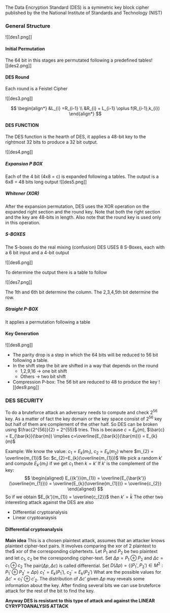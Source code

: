 The Data Encryption Standard (DES) is a symmetric key block cipher published by the the National Institute of Standards and  Technology (NIST)

### General Structure 
![[des1.png]]  

#### Initial Permutation

The 64 bit in this stages are permutated following a predefined tables![[des2.png]]

#### DES Round

Each round is a Feistel Cipher

![[des3.png]]

$$
\begin{align*}
&L_{i} =R_{i-1} \\
&R_{i} = L_{i-1} \oplus f(R_{i-1},k_{i})
\end{align*}
$$


#### DES FUNCTION

The DES function is the hearth of DES, it applies a 48-bit key to the rightmost 32 bits to produce a 32 bit output.

![[des4.png]]

##### Expansion P BOX
Each of the 4 bit (4x8 = c) is expanded following a tables. The output is a 6x8 = 48 bits long output 
![[des5.png]]
##### Whitener (XOR)
After the expansion permutation, DES uses the XOR operation on the expanded right section and the round key. Note that both the right section and the key are 48-bits in length. Also note that the round key is used only in this operation.
##### S-BOXES
The S-boxes do the real mixing (confusion)
DES USES 8 S-Boxes, each with a 6 bit input and a 4-bit output

![[des6.png]]

To determine the output there is a table to follow

![[des7.png]]

The 1th and 6th bit determine the column. The 2,3,4,5th bit determine the row.

##### Straight P-BOX
It applies a permutation following a table


#### Key Generation

![[des8.png]] 

- The parity drop is a step in which the 64 bits will be reduced to 56 bit following a table.
- In the shift step the bit are shifted in a way that depends on the round
	- 1,2,9,16 -> one bit shift
	- Others -> two bit shift
- Compression P-box: The 56 bit are reduced to 48 to produce the key ![[des9.png]]

### DES SECURITY

To do a bruteforce attack an adversary needs to compute and check $2^{56}$ key. As a matter of fact the key domain or the key space consist of $2^{56}$ key but half of them are complement of the other half. So DES can be broken using $\frac{2^{56}}{2} = 2^{55}$ tries.
This is because 
$c = E_{k}(m)$, $\bar{c} = E_{\bar{k}}(\bar{m}) \implies c=\overline{E_{\bar{k}}(\bar{m})} = E_{k}(m)$ 

Example:
We know the value:
$c_{1} = E_{k}(m_{1})$, $c_{2} = E_{k}(m_{2})$ where $m_{2} = \overline{m_{1}}$
So:
$c_{2}=E_{k}(\overline{m_{1}})$
We pick a random $k'$ and compute $E_{k'}(m_{1})$ if we get $c_{1}$ then $k = k'$
If $k'$ is the complement of the key:
$$
\begin{aligned}
E_{{k'}}(m_{1}) = \overline{E_{\bar{k'}}(\overline{m_{1}})} = \overline{E_{k}(\overline{m_{1}})} = \overline{c_{2}}
\end{aligned}
$$
So if we obtain $E_{k'}(m_{1}) = \overline{c_{2}}$ then $k' = \bar{k}$
The other two interesting attack against the DES are also
- Differential cryptoanalysis
- Linear cryptoanaysis
	
#### Differential cryptoanalysis

**Main idea**
This is a chosen plaintext attack, assumes that an attacker knows plaintext cipher-text pairs.
It involves comparing the xor of 2 plaintext to the$ xor of the corresponding ciphertexts.
Let $P_{1}$ and $P_{2}$ be two plaintext and let $c_{1}$, $c_{2}$ be the corresponding cipher-text.
Set $\Delta p =P_{1}\oplus P_{2}$ and $\Delta c=c_{1}\oplus c_{2}$
The pair$(\Delta p,\Delta c)$ is called differential. 
Set $D(\Delta p) =\{(P_{1}',P_{2}') \in M^2:P_{1}'\oplus P_{2}'= \Delta p\}$
$c_{1}' = E_{k}(P_{1}')$, $c_{2}'=E_{k}(P_{2}')$
What are the possible values for $\Delta c'= c_{1}'\oplus c'_{2}$. The distribution of $\Delta c'$ given $\Delta p$ may reveals some information about the key. After finding several bits we can use bruteforce attack for the rest of the bit to find the key. 

**Anyway DES is resistant to this type of attack and against the LINEAR CYRYPTOANALYSIS ATTACK**

